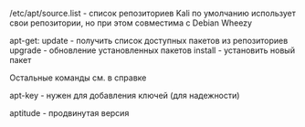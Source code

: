 /etc/apt/source.list - список репозиториев
Kali по умолчанию использует свои репозитории, но при этом совместима с Debian Wheezy

apt-get:
	update - получить список доступных пакетов из репозиториев
	upgrade - обновление установленных пакетов
	install - установить новый пакет

Остальные команды см. в справке

apt-key - нужен для добавления ключей (для надежности)


aptitude - продвинутая версия
